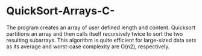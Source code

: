 # QuickSort-Arrays-C-
The program creates an array of user defined length and content. Quicksort partitions an array and then calls itself recursively twice to sort the two resulting subarrays. This algorithm is quite efficient for large-sized data sets as its average and worst-case complexity are O(n2), respectively.
